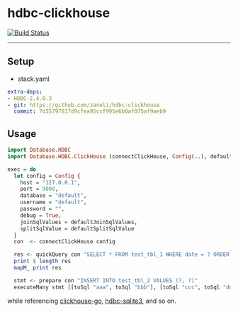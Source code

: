 # hdbc-clickhouse

[![Build Status](https://travis-ci.org/zaneli/hdbc-clickhouse.svg?branch=master)](https://travis-ci.org/zaneli/hdbc-clickhouse)

---

## Setup

* stack.yaml

```yaml
extra-deps:
- HDBC-2.4.0.3
- git: https://github.com/zaneli/hdbc-clickhouse
  commit: 7d35797817d9cfea95ccf995e6b0af075af9aeb9
```

## Usage

```hs
import Database.HDBC
import Database.HDBC.ClickHouse (connectClickHouse, Config(..), defaultJoinSqlValues, defaultSplitSqlValue)

exec = do
  let config = Config {
    host = "127.0.0.1",
    port = 9000,
    database = "default",
    username = "default",
    password = "",
    debug = True,
    joinSqlValues = defaultJoinSqlValues,
    splitSqlValue = defaultSplitSqlValue
  }
  con  <- connectClickHouse config

  res <- quickQuery con "SELECT * FROM test_tbl_1 WHERE date = ? ORDER BY date DESC" [toSql "2020-01-01"]
  print $ length res
  mapM_ print res

  stmt <- prepare con "INSERT INTO test_tbl_2 VALUES (?, ?)"
  executeMany stmt [[toSql "aaa", toSql "bbb"], [toSql "ccc", toSql "ddd"]]
```

while referencing [clickhouse-go](https://github.com/ClickHouse/clickhouse-go), [hdbc-sqlite3](https://github.com/hdbc/hdbc-sqlite3), and so on.
